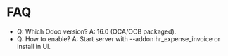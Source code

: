 # FAQ

- Q: Which Odoo version? A: 16.0 (OCA/OCB packaged).
- Q: How to enable? A: Start server with --addon hr_expense_invoice or install in UI.
